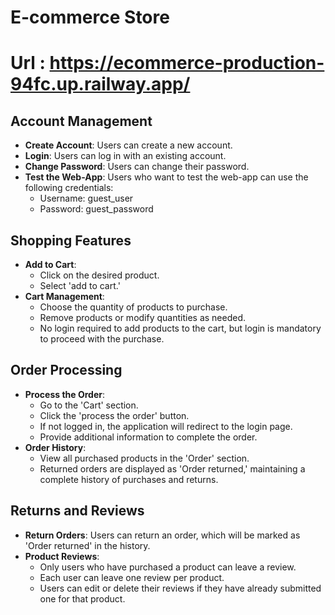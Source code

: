 # E-commerce Store
# Url : https://ecommerce-production-94fc.up.railway.app/

## Account Management
- **Create Account**: Users can create a new account.
- **Login**: Users can log in with an existing account.
- **Change Password**: Users can change their password.
- **Test the Web-App**: Users who want to test the web-app can use the following credentials:
  - Username: guest_user
  - Password: guest_password

## Shopping Features
- **Add to Cart**: 
  - Click on the desired product.
  - Select 'add to cart.'
- **Cart Management**:
  - Choose the quantity of products to purchase.
  - Remove products or modify quantities as needed.
  - No login required to add products to the cart, but login is mandatory to proceed with the purchase.

## Order Processing
- **Process the Order**:
  - Go to the 'Cart' section.
  - Click the 'process the order' button.
  - If not logged in, the application will redirect to the login page.
  - Provide additional information to complete the order.
- **Order History**:
  - View all purchased products in the 'Order' section.
  - Returned orders are displayed as 'Order returned,' maintaining a complete history of purchases and returns.

## Returns and Reviews
- **Return Orders**: Users can return an order, which will be marked as 'Order returned' in the history.
- **Product Reviews**:
  - Only users who have purchased a product can leave a review.
  - Each user can leave one review per product.
  - Users can edit or delete their reviews if they have already submitted one for that product.
